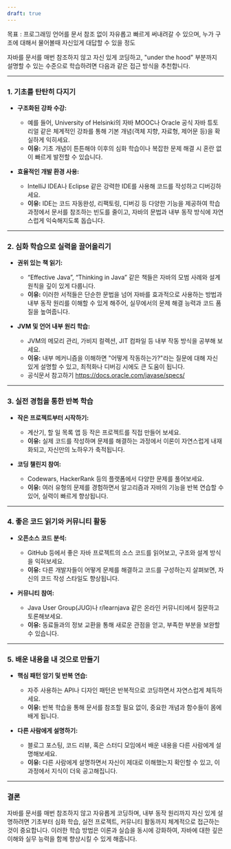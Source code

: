 ```yaml
---
draft: true
---
```



목표 : 프로그래밍 언어를 문서 참조 없이 자유롭고 빠르게 써내려갈 수 있으며, 누가 구조에 대해서 물어볼때 자신있게 대답할 수 있을 정도

자바를 문서를 매번 참조하지 않고 자신 있게 코딩하고, "under the hood" 부분까지 설명할 수 있는 수준으로 학습하려면 다음과 같은 접근 방식을 추천합니다.

---

### 1. 기초를 탄탄히 다지기

- **구조화된 강좌 수강:**
    
    - 예를 들어, University of Helsinki의 자바 MOOC나 Oracle 공식 자바 튜토리얼 같은 체계적인 강좌를 통해 기본 개념(객체 지향, 자료형, 제어문 등)을 확실하게 익히세요.
    - **이유:** 기초 개념이 튼튼해야 이후의 심화 학습이나 복잡한 문제 해결 시 혼란 없이 빠르게 발전할 수 있습니다.
- **효율적인 개발 환경 사용:**
    
    - IntelliJ IDEA나 Eclipse 같은 강력한 IDE를 사용해 코드를 작성하고 디버깅하세요.
    - **이유:** IDE는 코드 자동완성, 리팩토링, 디버깅 등 다양한 기능을 제공하여 학습 과정에서 문서를 참조하는 빈도를 줄이고, 자바의 문법과 내부 동작 방식에 자연스럽게 익숙해지도록 돕습니다.

---

### 2. 심화 학습으로 실력을 끌어올리기

- **권위 있는 책 읽기:**
    
    - “Effective Java”, “Thinking in Java” 같은 책들은 자바의 모범 사례와 설계 원칙을 깊이 있게 다룹니다.
    - **이유:** 이러한 서적들은 단순한 문법을 넘어 자바를 효과적으로 사용하는 방법과 내부 동작 원리를 이해할 수 있게 해주어, 실무에서의 문제 해결 능력과 코드 품질을 높여줍니다.
- **JVM 및 언어 내부 원리 학습:**
    
    - JVM의 메모리 관리, 가비지 컬렉션, JIT 컴파일 등 내부 작동 방식을 공부해 보세요.
    - **이유:** 내부 메커니즘을 이해하면 "어떻게 작동하는가?"라는 질문에 대해 자신 있게 설명할 수 있고, 최적화나 디버깅 시에도 큰 도움이 됩니다.
	- 공식문서 참고하기 https://docs.oracle.com/javase/specs/

---

### 3. 실전 경험을 통한 반복 학습

- **작은 프로젝트부터 시작하기:**
    
    - 계산기, 할 일 목록 앱 등 작은 프로젝트를 직접 만들어 보세요.
    - **이유:** 실제 코드를 작성하며 문제를 해결하는 과정에서 이론이 자연스럽게 내재화되고, 자신만의 노하우가 축적됩니다.
- **코딩 챌린지 참여:**
    
    - Codewars, HackerRank 등의 플랫폼에서 다양한 문제를 풀어보세요.
    - **이유:** 여러 유형의 문제를 경험하면서 알고리즘과 자바의 기능을 반복 연습할 수 있어, 실력이 빠르게 향상됩니다.

---

### 4. 좋은 코드 읽기와 커뮤니티 활동

- **오픈소스 코드 분석:**
    
    - GitHub 등에서 좋은 자바 프로젝트의 소스 코드를 읽어보고, 구조와 설계 방식을 익혀보세요.
    - **이유:** 다른 개발자들이 어떻게 문제를 해결하고 코드를 구성하는지 살펴보면, 자신의 코드 작성 스타일도 향상됩니다.
- **커뮤니티 참여:**
    
    - Java User Group(JUG)나 r/learnjava 같은 온라인 커뮤니티에서 질문하고 토론해보세요.
    - **이유:** 동료들과의 정보 교환을 통해 새로운 관점을 얻고, 부족한 부분을 보완할 수 있습니다.

---

### 5. 배운 내용을 내 것으로 만들기

- **핵심 패턴 암기 및 반복 연습:**
    
    - 자주 사용하는 API나 디자인 패턴은 반복적으로 코딩하면서 자연스럽게 체득하세요.
    - **이유:** 반복 학습을 통해 문서를 참조할 필요 없이, 중요한 개념과 함수들이 몸에 배게 됩니다.
- **다른 사람에게 설명하기:**
    
    - 블로그 포스팅, 코드 리뷰, 혹은 스터디 모임에서 배운 내용을 다른 사람에게 설명해보세요.
    - **이유:** 다른 사람에게 설명하면서 자신이 제대로 이해했는지 확인할 수 있고, 이 과정에서 지식이 더욱 공고해집니다.

---

### 결론

자바를 문서를 매번 참조하지 않고 자유롭게 코딩하며, 내부 동작 원리까지 자신 있게 설명하려면 기초부터 심화 학습, 실전 프로젝트, 커뮤니티 활동까지 체계적으로 접근하는 것이 중요합니다. 이러한 학습 방법은 이론과 실습을 동시에 강화하여, 자바에 대한 깊은 이해와 실무 능력을 함께 향상시킬 수 있게 해줍니다.

